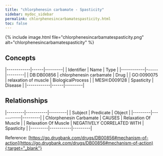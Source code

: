```yaml
---
title: "chlorphenesin carbamate - Spasticity"
sidebar: mydoc_sidebar
permalink: chlorphenesincarbamatespasticity.html
toc: false 
---
```


{% include image.html file="chlorphenesincarbamatespasticity.png" alt="chlorphenesincarbamatespasticity" %}

## Concepts

|------------|------|---------|
| Identifier | Name | Type    |
|------------|------|---------|
| DB:DB00856 | chlorphenesin carbamate | Drug |
| GO:0090075 | relaxation of muscle | BiologicalProcess |
| MESH:D009128 | Spasticity | Disease |
|------------|------|---------|

## Relationships

|---------|-----------|---------|
| Subject | Predicate | Object  |
|---------|-----------|---------|
| Chlorphenesin Carbamate | CAUSES | Relaxation Of Muscle |
| Relaxation Of Muscle | NEGATIVELY CORRELATED WITH | Spasticity |
|---------|-----------|---------|

Reference: [https://go.drugbank.com/drugs/DB00856#mechanism-of-action](https://go.drugbank.com/drugs/DB00856#mechanism-of-action){:target="_blank"}